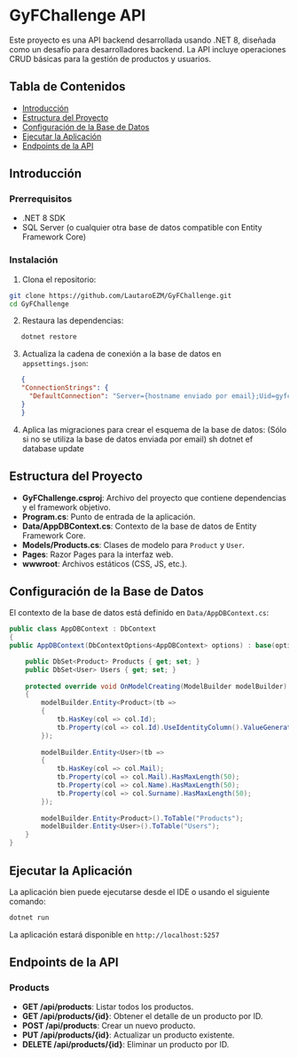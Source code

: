 # GyFChallenge API

Este proyecto es una API backend desarrollada usando .NET 8, diseñada como un desafío para desarrolladores backend. 
La API incluye operaciones CRUD básicas para la gestión de productos y usuarios.

## Tabla de Contenidos

- [Introducción](#introducción)
- [Estructura del Proyecto](#estructura-del-proyecto)
- [Configuración de la Base de Datos](#configuración-de-la-base-de-datos)
- [Ejecutar la Aplicación](#ejecutar-la-aplicación)
- [Endpoints de la API](#endpoints-de-la-api)

## Introducción

### Prerrequisitos

- .NET 8 SDK
- SQL Server (o cualquier otra base de datos compatible con Entity Framework Core)

### Instalación

1. Clona el repositorio:
```sh
git clone https://github.com/LautaroEZM/GyFChallenge.git
cd GyFChallenge
```

2. Restaura las dependencias:
```sh
   dotnet restore
```

3. Actualiza la cadena de conexión a la base de datos en `appsettings.json`:
```json
   {
   "ConnectionStrings": {
     "DefaultConnection": "Server={hostname enviado por email};Uid=gyfchallenge;Password={password enviado por email};Database=StockManagementDb;MultipleActiveResultSets=true;TrustServerCertificate=true"
   }
   }
```
4. Aplica las migraciones para crear el esquema de la base de datos: (Sólo si no se utiliza la base de datos enviada por email)
   sh
   dotnet ef database update

## Estructura del Proyecto

- **GyFChallenge.csproj**: Archivo del proyecto que contiene dependencias y el framework objetivo.
- **Program.cs**: Punto de entrada de la aplicación.
- **Data/AppDBContext.cs**: Contexto de la base de datos de Entity Framework Core.
- **Models/Products.cs**: Clases de modelo para `Product` y `User`.
- **Pages**: Razor Pages para la interfaz web.
- **wwwroot**: Archivos estáticos (CSS, JS, etc.).

## Configuración de la Base de Datos

El contexto de la base de datos está definido en `Data/AppDBContext.cs`:
```csharp
public class AppDBContext : DbContext
{
public AppDBContext(DbContextOptions<AppDBContext> options) : base(options) { }

    public DbSet<Product> Products { get; set; } 
    public DbSet<User> Users { get; set; } 
 
    protected override void OnModelCreating(ModelBuilder modelBuilder) 
    { 
        modelBuilder.Entity<Product>(tb => 
        { 
            tb.HasKey(col => col.Id); 
            tb.Property(col => col.Id).UseIdentityColumn().ValueGeneratedOnAdd(); 
        }); 
 
        modelBuilder.Entity<User>(tb => 
        { 
            tb.HasKey(col => col.Mail); 
            tb.Property(col => col.Mail).HasMaxLength(50); 
            tb.Property(col => col.Name).HasMaxLength(50); 
            tb.Property(col => col.Surname).HasMaxLength(50); 
        }); 
 
        modelBuilder.Entity<Product>().ToTable("Products"); 
        modelBuilder.Entity<User>().ToTable("Users"); 
    } 
}
```
## Ejecutar la Aplicación

La aplicación bien puede ejecutarse desde el IDE o usando el siguiente comando:
```sh
dotnet run
```

La aplicación estará disponible en `http://localhost:5257`

## Endpoints de la API

### Products

- **GET /api/products**: Listar todos los productos.
- **GET /api/products/{id}**: Obtener el detalle de un producto por ID.
- **POST /api/products**: Crear un nuevo producto.
- **PUT /api/products/{id}**: Actualizar un producto existente.
- **DELETE /api/products/{id}**: Eliminar un producto por ID.
